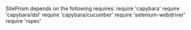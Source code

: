 SitePrism depends on the following requires:
  require 'capybara'
  require 'capybara/dsl'
  require 'capybara/cucumber'
  require 'selenium-webdriver'
  require 'rspec'